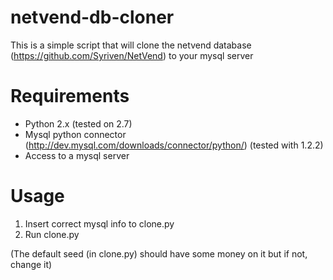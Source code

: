 netvend-db-cloner
=================
This is a simple script that will clone the netvend database (https://github.com/Syriven/NetVend) to your mysql server

Requirements
=================
* Python 2.x (tested on 2.7)
* Mysql python connector (http://dev.mysql.com/downloads/connector/python/) (tested with 1.2.2)
* Access to a mysql server

Usage
=================
1. Insert correct mysql info to clone.py
2. Run clone.py

(The default seed (in clone.py) should have some money on it but if not, change it)